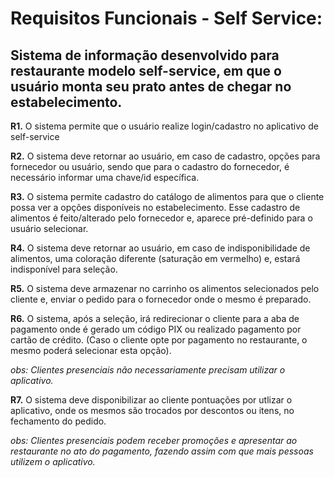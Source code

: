 # Requisitos Funcionais - Self Service:

## Sistema de informação desenvolvido para restaurante modelo self-service, em que o usuário monta seu prato antes de chegar no estabelecimento.

**R1.** O sistema permite que o usuário realize login/cadastro no aplicativo de self-service

**R2.** O sistema deve retornar ao usuário, em caso de cadastro, opções para fornecedor ou usuário, sendo que para o cadastro do fornecedor, é necessário informar uma chave/id específica.

**R3.** O sistema permite cadastro do catálogo de alimentos para que o cliente possa ver a opções disponíveis no estabelecimento. Esse cadastro de alimentos é feito/alterado pelo fornecedor e, aparece pré-definido para o usuário selecionar.

**R4.** O sistema deve retornar ao usuário, em caso de indisponibilidade de alimentos, uma coloração diferente (saturação em vermelho) e, estará indisponível para seleção.

**R5.** O sistema deve armazenar no carrinho os alimentos selecionados pelo cliente e, enviar o pedido para o fornecedor onde o mesmo é preparado. 

**R6.** O sistema, após a seleção, irá redirecionar o cliente para a aba de pagamento onde é gerado um código PIX ou realizado pagamento por cartão de crédito. (Caso o cliente opte por pagamento no restaurante, o mesmo poderá selecionar esta opção).

_obs: Clientes presenciais não necessariamente precisam utilizar o aplicativo._

**R7.** O sistema deve disponibilizar ao cliente pontuações por utlizar o aplicativo, onde os mesmos são trocados por descontos ou itens, no fechamento do pedido.

_obs: Clientes presenciais podem receber promoções e apresentar ao restaurante no ato do pagamento, fazendo assim com que mais pessoas utilizem o aplicativo._